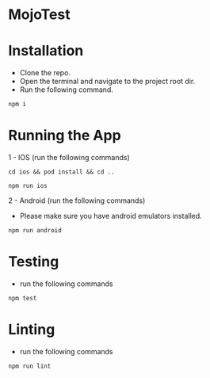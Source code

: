 # MojoTest


# Installation

- Clone the repo.
- Open the terminal and navigate to the project root dir.
- Run the following command.
```
npm i
```

# Running the App

1 - IOS (run the following commands)

```
cd ios && pod install && cd ..

npm run ios
``` 

2 - Android (run the following commands)
- Please make sure you have android emulators installed.

```
npm run android
```

# Testing
- run the following commands
```
npm test
```


# Linting
- run the following commands
```
npm run lint
```
